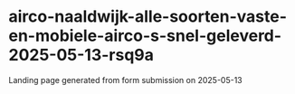 # airco-naaldwijk-alle-soorten-vaste-en-mobiele-airco-s-snel-geleverd-2025-05-13-rsq9a
Landing page generated from form submission on 2025-05-13
